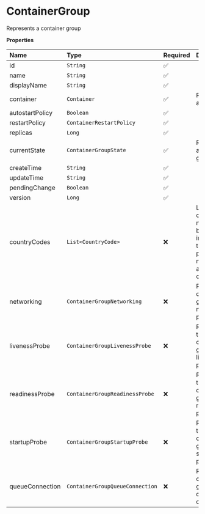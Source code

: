 # ContainerGroup

Represents a container group

**Properties**

| Name            | Type                            | Required | Description                                                                                     |
| :-------------- | :------------------------------ | :------- | :---------------------------------------------------------------------------------------------- |
| id              | `String`                        | ✅       |                                                                                                 |
| name            | `String`                        | ✅       |                                                                                                 |
| displayName     | `String`                        | ✅       |                                                                                                 |
| container       | `Container`                     | ✅       | Represents a container                                                                          |
| autostartPolicy | `Boolean`                       | ✅       |                                                                                                 |
| restartPolicy   | `ContainerRestartPolicy`        | ✅       |                                                                                                 |
| replicas        | `Long`                          | ✅       |                                                                                                 |
| currentState    | `ContainerGroupState`           | ✅       | Represents a container group state                                                              |
| createTime      | `String`                        | ✅       |                                                                                                 |
| updateTime      | `String`                        | ✅       |                                                                                                 |
| pendingChange   | `Boolean`                       | ✅       |                                                                                                 |
| version         | `Long`                          | ✅       |                                                                                                 |
| countryCodes    | `List<CountryCode>`             | ❌       | List of countries nodes must be located in. Remove this field to permit nodes from any country. |
| networking      | `ContainerGroupNetworking`      | ❌       | Represents container group networking parameters                                                |
| livenessProbe   | `ContainerGroupLivenessProbe`   | ❌       | Represents the container group liveness probe                                                   |
| readinessProbe  | `ContainerGroupReadinessProbe`  | ❌       | Represents the container group readiness probe                                                  |
| startupProbe    | `ContainerGroupStartupProbe`    | ❌       | Represents the container group startup probe                                                    |
| queueConnection | `ContainerGroupQueueConnection` | ❌       | Represents container group queue connection                                                     |
